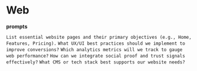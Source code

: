 # Web

**prompts**

`List essential website pages and their primary objectives (e.g., Home, Features, Pricing).`
`What UX/UI best practices should we implement to improve conversions?`
`Which analytics metrics will we track to gauge web performance?`
`How can we integrate social proof and trust signals effectively?`
`What CMS or tech stack best supports our website needs?`